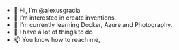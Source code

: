 - 👋 Hi, I’m @alexusgracia
- 👀 I’m interested in create inventions.
- 🌱 I’m currently learning Docker, Azure and Photography.
- 💞️ I have a lot of things to do
- 📫 You know how to reach me,

<!---
alexusgracia/alexusgracia is a ✨ special ✨ repository because its `README.md` (this file) appears on your GitHub profile.
You can click the Preview link to take a look at your changes.
--->
